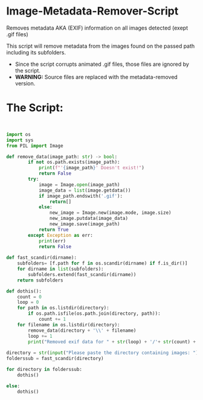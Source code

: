 # Image-Metadata-Remover-Script
Removes metadata AKA (EXIF) information on all images detected (exept .gif files)

This script will remove metadata from the images found on the passed path including its subfolders.

* Since the script corrupts animated .gif files, those files are ignored by the script.
* __WARNING:__ Source files are replaced with the metadata-removed version.

# The Script:

```python


import os
import sys
from PIL import Image

def remove_data(image_path: str) -> bool:
        if not os.path.exists(image_path):
            print(f"'{image_path}' Doesn't exist!")
            return False
        try:
            image = Image.open(image_path)
            image_data = list(image.getdata())
            if image_path.endswith('.gif'):
                return[]
            else:   
                new_image = Image.new(image.mode, image.size)
                new_image.putdata(image_data)
                new_image.save(image_path)  
            return True
        except Exception as err:
            print(err)
            return False
            
def fast_scandir(dirname):
    subfolders= [f.path for f in os.scandir(dirname) if f.is_dir()]
    for dirname in list(subfolders):
        subfolders.extend(fast_scandir(dirname))
    return subfolders

def dothis():
    count = 0
    loop = 0
    for path in os.listdir(directory):
        if os.path.isfile(os.path.join(directory, path)):
            count += 1
    for filename in os.listdir(directory):
        remove_data(directory + '\\' + filename)
        loop += 1
        print("Removed exif data for " + str(loop) + '/'+ str(count) +' files in ' + directory)
    
directory = str(input("Please paste the directory containing images: "))
folderssub = fast_scandir(directory)

for directory in folderssub:
    dothis()

else:
    dothis()

```
